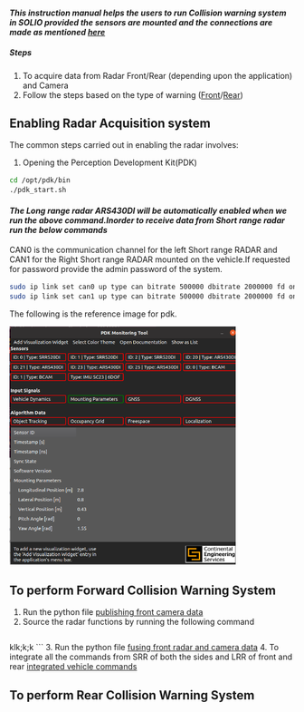 #### *This instruction manual helps the users to run Collision warning system in SOLIO provided the sensors are mounted and the  connections are made as mentioned [here](https://github.com/SamukthaV/Solio1_RadCam_fusion/tree/main/Hardware%20setup%20)*

##### Steps
1) To acquire data from Radar Front/Rear (depending upon the application) and Camera
2) Follow the steps based on the type of warning ([Front](#to-perform-forward-collision-warning-system)/[Rear](#to-perform-rear-collision-warning-system))

## Enabling Radar Acquisition system
The common steps carried out in enabling the radar involves:
1) Opening the Perception Development Kit(PDK)
```bash
cd /opt/pdk/bin
./pdk_start.sh
```
#### *The Long range radar ARS430DI will be automatically enabled when we run the above command.Inorder to receive data from Short range radar run the below commands*
CAN0 is the communication channel for the left Short range RADAR and CAN1 for the Right Short range RADAR mounted on the vehicle.If requested for password provide the admin password of the system.
```bash
sudo ip link set can0 up type can bitrate 500000 dbitrate 2000000 fd on
sudo ip link set can1 up type can bitrate 500000 dbitrate 2000000 fd on

```
The following is the reference image for pdk.

<img src="./img/pdk.png" alt="pdk Image" width="400"> 



## To perform Forward Collision Warning System
1. Run the python file [publishing front camera data](https://github.com/SamukthaV/Solio1_RadCam_fusion/blob/main/Collision%20warning%20based%20on%20Sensor%20fusion/FCWS%20%2B%20cut-in%20%2B%20cut-out/front_cam_pub.py)
2. Source the radar functions by running the following command
   ```bash
klk;k;k ```
3.  Run the python file [fusing front radar and camera data](https://github.com/SamukthaV/Solio1_RadCam_fusion/blob/main/Collision%20warning%20based%20on%20Sensor%20fusion/FCWS%20%2B%20cut-in%20%2B%20cut-out/front_radcam_fusion.py)
4. To integrate all the commands from SRR of both the sides and LRR of front and rear [integrated vehicle commands](https://github.com/SamukthaV/Solio1_RadCam_fusion/blob/main/Collision%20warning%20based%20on%20Sensor%20fusion/FCWS%20%2B%20cut-in%20%2B%20cut-out/integrate%20sensor%20commands.py)

## To perform Rear Collision Warning System

